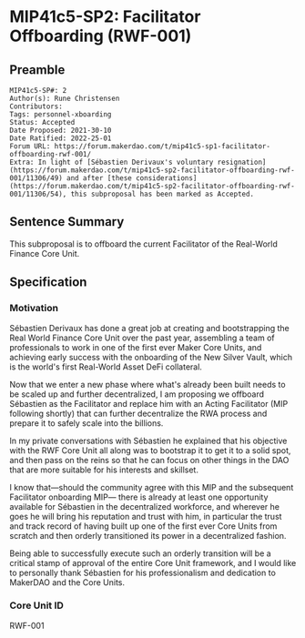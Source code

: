# MIP41c5-SP2: Facilitator Offboarding (RWF-001)

## Preamble

```
MIP41c5-SP#: 2
Author(s): Rune Christensen
Contributors:
Tags: personnel-xboarding
Status: Accepted
Date Proposed: 2021-30-10
Date Ratified: 2022-25-01
Forum URL: https://forum.makerdao.com/t/mip41c5-sp1-facilitator-offboarding-rwf-001/
Extra: In light of [Sébastien Derivaux's voluntary resignation](https://forum.makerdao.com/t/mip41c5-sp2-facilitator-offboarding-rwf-001/11306/49) and after [these considerations](https://forum.makerdao.com/t/mip41c5-sp2-facilitator-offboarding-rwf-001/11306/54), this subproposal has been marked as Accepted.
```

## Sentence Summary

This subproposal is to offboard the current Facilitator of the Real-World Finance Core Unit.

## Specification

### Motivation

Sébastien Derivaux has done a great job at creating and bootstrapping the Real World Finance Core Unit over the past year, assembling a team of professionals to work in one of the first ever Maker Core Units, and achieving early success with the onboarding of the New Silver Vault, which is the world's first Real-World Asset DeFi collateral.

Now that we enter a new phase where what's already been built needs to be scaled up and further decentralized, I am proposing we offboard Sébastien as the Facilitator and replace him with an Acting Facilitator (MIP following shortly) that can further decentralize the RWA process and prepare it to safely scale into the billions.

In my private conversations with Sébastien he explained that his objective with the RWF Core Unit all along was to bootstrap it to get it to a solid spot, and then pass on the reins so that he can focus on other things in the DAO that are more suitable for his interests and skillset.

I know that—should the community agree with this MIP and the subsequent Facilitator onboarding MIP— there is already at least one opportunity available for Sébastien in the decentralized workforce, and wherever he goes he will bring his reputation and trust with him, in particular the trust and track record of having built up one of the first ever Core Units from scratch and then orderly transitioned its power in a decentralized fashion.

Being able to successfully execute such an orderly transition will be a critical stamp of approval of the entire Core Unit framework, and I would like to personally thank Sébastien for his professionalism and dedication to MakerDAO and the Core Units.

### Core Unit ID

RWF-001
